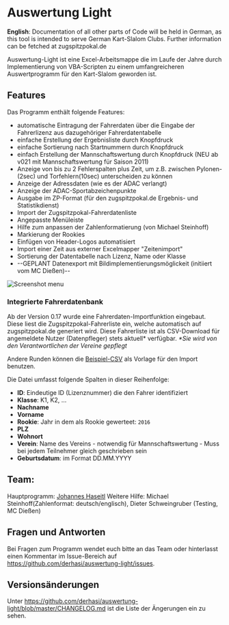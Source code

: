 # Auswertung Light

**English**: Documentation of all other parts of Code will be held in German, as this tool is intended to serve German Kart-Slalom Clubs. Further information can be fetched at zugspitzpokal.de

Auswertung-Light ist eine Excel-Arbeitsmappe die im Laufe der Jahre durch Implementierung von VBA-Scripten zu einem umfangreicheren Auswertprogramm für den Kart-Slalom geworden ist.

## Features

Das Programm enthält folgende Features:
* automatische Eintragung der Fahrerdaten über die Eingabe der Fahrerlizenz aus dazugehöriger Fahrerdatentabelle
* einfache Erstellung der Ergebnisliste durch Knopfdruck
* einfache Sortierung nach Startnummern durch Knopfdruck
* einfach Erstellung der Mannschaftswertung durch Knopfdruck (NEU ab v021 mit Mannschaftswertung für Saison 2011)
* Anzeige von bis zu 2 Fehlerspalten plus Zeit, um z.B. zwischen Pylonen-(2sec) und Torfehlern(10sec) unterscheiden zu können
* Anzeige der Adressdaten (wie es der ADAC verlangt)
* Anzeige der ADAC-Sportabzeichenpunkte
* Ausgabe im ZP-Format (für den zugspitzpokal.de Ergebnis- und Statistikdienst)
* Import der Zugspitzpokal-Fahrerdatenliste
* Angepasste Menüleiste
* Hilfe zum anpassen der Zahlenformatierung (von Michael Steinhoff)
* Markierung der Rookies
* Einfügen von Header-Logos automatisiert
* Import einer Zeit aus externer Excelmapper "Zeitenimport"
* Sortierung der Datentabelle nach Lizenz, Name oder Klasse
* --GEPLANT Datenexport mit Bildimplementierungsmöglickeit (initiiert vom MC Dießen)--

![Screenshot menu](http://www.zugspitzpokal.de/sites/default/files/auswertung_light_v017_menubar.png)

### Integrierte Fahrerdatenbank

Ab der Version 0.17 wurde eine Fahrerdaten-Importfunktion eingebaut. Diese liest die Zugspitzpokal-Fahrerliste ein, welche automatisch auf zugspitzpokal.de generiert wird.
Diese Fahrerliste ist als CSV-Download für angemeldete Nutzer (Datenpfleger) stets aktuell* verfügbar. _*Sie wird von den Verantwortlichen der Vereine gepflegt_

Andere Runden können die [Beispiel-CSV](daten-beispiel.csv) als Vorlage für den Import benutzen.

Die Datei umfasst folgende Spalten in dieser Reihenfolge:

* **ID**: Eindeutige ID (Lizenznummer) die den Fahrer identifiziert
* **Klasse**: K1, K2, ...
* **Nachname**
* **Vorname**
* **Rookie**: Jahr in dem als Rookie gewerteet: `2016`
* **PLZ**
* **Wohnort**
* **Verein**: Name des Vereins - notwendig für Mannschaftswertung - Muss bei jedem Teilnehmer gleich geschrieben sein
* **Geburtsdatum**: im Format DD.MM.YYYY

## Team:

Hauptprogramm: [Johannes Haseitl](http://derhasi.de)
Weitere Hilfe: Michael Steinhoff(Zahlenformat: deutsch/englisch), Dieter Schweingruber (Testing, MC Dießen)

## Fragen und Antworten

Bei Fragen zum Programm wendet euch bitte an das Team oder hinterlasst einen Kommentar im Issue-Bereich auf https://github.com/derhasi/auswertung-light/issues.

## Versionsänderungen

Unter https://github.com/derhasi/auswertung-light/blob/master/CHANGELOG.md ist die Liste der Ängerungen ein zu sehen.
